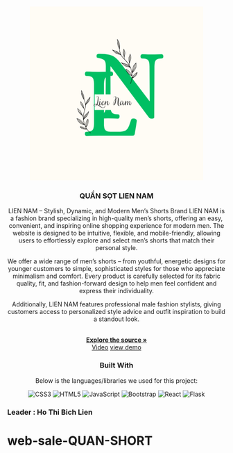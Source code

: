 
<a  name="readme-top"></a>
<br  />
<div  align="center">
<img  src="https://github.com/HoBichLien/web-sale-QUAN-SHORT/blob/main/logo.png"  alt="Logo"  width="400px"  height="auto">
</a>
<h3  align="center">QUẦN SỌT LIEN NAM</h3>

LIEN NAM – Stylish, Dynamic, and Modern Men’s Shorts Brand
LIEN NAM is a fashion brand specializing in high-quality men’s shorts, offering an easy, convenient, and inspiring online shopping experience for modern men. The website is designed to be intuitive, flexible, and mobile-friendly, allowing users to effortlessly explore and select men’s shorts that match their personal style.

We offer a wide range of men’s shorts – from youthful, energetic designs for younger customers to simple, sophisticated styles for those who appreciate minimalism and comfort. Every product is carefully selected for its fabric quality, fit, and fashion-forward design to help men feel confident and express their individuality.

Additionally, LIEN NAM features professional male fashion stylists, giving customers access to personalized style advice and outfit inspiration to build a standout look.


<br  />
<a  href="https://github.com/HoBichLien/web-sale-QUAN-SHORT"><strong>Explore the source »</strong></a>
<br  /><a  href="https://youtu.be/i8mYChOBxDc" target="_blank">Video</a>
<a href="https://www.quansotflask.holien.io.vn/">view demo</a>


  ### Built With
  Below is the languages/libraries we used for this project:


![CSS3](https://img.shields.io/badge/css3-%231572B6.svg?style=for-the-badge&logo=css3&logoColor=white) 
![HTML5](https://img.shields.io/badge/html5-%23E34F26.svg?style=for-the-badge&logo=html5&logoColor=white) 
![JavaScript](https://img.shields.io/badge/javascript-%23323330.svg?style=for-the-badge&logo=javascript&logoColor=%23F7DF1E) 
![Bootstrap](https://img.shields.io/badge/bootstrap-%23563D7C.svg?style=for-the-badge&logo=bootstrap&logoColor=white) 
![React](https://img.shields.io/badge/react-%2320232a.svg?style=for-the-badge&logo=react&logoColor=%2361DAFB) 
![Flask](https://img.shields.io/badge/flask-%23000.svg?style=for-the-badge&logo=flask&logoColor=white)

<div  align="left">

 ### Leader : Ho Thi Bich Lien 
[HTML]:https://img.shields.io/badge/HTML5-E34F26?style=for-the-badge&logo=html5&logoColor=white  
[CSS3]:https://img.shields.io/badge/CSS3-1572B6?style=for-the-badge&logo=css3&logoColor=white  
[JS]:https://img.shields.io/badge/JavaScript-F7DF1E?style=for-the-badge&logo=javascript&logoColor=black  
[SASS]:https://img.shields.io/badge/Sass-CC6699?style=for-the-badge&logo=sass&logoColor=white  
[FLASK]:https://img.shields.io/badge/Flask-000000?style=for-the-badge&logo=flask&logoColor=white

# web-sale-QUAN-SHORT
